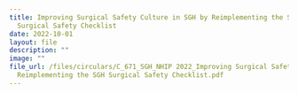```yaml
---
title: Improving Surgical Safety Culture in SGH by Reimplementing the SGH
  Surgical Safety Checklist
date: 2022-10-01
layout: file
description: ""
image: ""
file_url: /files/circulars/C_671_SGH_NHIP 2022_Improving Surgical Safety Culture in SGH by
  Reimplementing the SGH Surgical Safety Checklist.pdf
---
```

